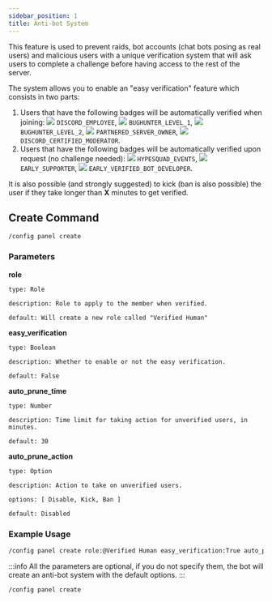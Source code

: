 ```yaml
---
sidebar_position: 1
title: Anti-bot System
---
```


This feature is used to prevent raids, bot accounts (chat bots posing as real users) and malicious users with a unique verification system that will ask users to complete a challenge before having access to the rest of the server.

The system allows you to enable an "easy verification" feature which consists in two parts:
1. Users that have the following badges will be automatically verified when joining: ![][DISCORD_EMPLOYEE] `DISCORD_EMPLOYEE`, ![][BUGHUNTER_LEVEL_1] `BUGHUNTER_LEVEL_1`, ![][BUGHUNTER_LEVEL_2] `BUGHUNTER_LEVEL_2`, ![][PARTNERED_SERVER_OWNER] `PARTNERED_SERVER_OWNER`, ![][DISCORD_CERTIFIED_MODERATOR] `DISCORD_CERTIFIED_MODERATOR`.
2. Users that have the following badges will be automatically verified upon request (no challenge needed):  ![][HYPESQUAD_EVENTS] `HYPESQUAD_EVENTS`, ![][EARLY_SUPPORTER] `EARLY_SUPPORTER`, ![][EARLY_VERIFIED_BOT_DEVELOPER] `EARLY_VERIFIED_BOT_DEVELOPER`.

It is also possible (and strongly suggested) to kick (ban is also possible) the user if they take longer than **X** minutes to get verified.

## Create Command

```
/config panel create
```

### Parameters

**role**

    type: Role

    description: Role to apply to the member when verified.

    default: Will create a new role called "Verified Human"

**easy_verification**

    type: Boolean

    description: Whether to enable or not the easy verification.

    default: False

**auto_prune_time**

    type: Number

    description: Time limit for taking action for unverified users, in minutes.
        
    default: 30

**auto_prune_action**

    type: Option

    description: Action to take on unverified users.

    options: [ Disable, Kick, Ban ]

    default: Disabled

### Example Usage

```md
/config panel create role:@Verified Human easy_verification:True auto_prune_time:5 auto_prune_action:Kick 
```

:::info
All the parameters are optional, if you do not specify them, the bot will create an anti-bot system with the default options.
:::

```md
/config panel create
```

[DISCORD_EMPLOYEE]: /img/DISCORD_EMPLOYEE.svg
[PARTNERED_SERVER_OWNER]: /img/PARTNERED_SERVER_OWNER.svg
[BUGHUNTER_LEVEL_1]: /img/BUGHUNTER_LEVEL_1.svg
[BUGHUNTER_LEVEL_2]: /img/BUGHUNTER_LEVEL_2.svg
[DISCORD_CERTIFIED_MODERATOR]: /img/DISCORD_CERTIFIED_MODERATOR.svg
[HYPESQUAD_EVENTS]: /img/HYPESQUAD_EVENTS.svg
[EARLY_SUPPORTER]: /img/EARLY_SUPPORTER.svg
[EARLY_VERIFIED_BOT_DEVELOPER]: /img/EARLY_VERIFIED_BOT_DEVELOPER.svg